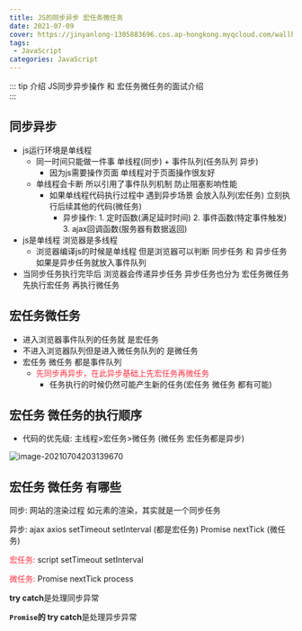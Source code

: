 ```yaml
---
title: JS的同步异步 宏任务微任务
date: 2021-07-09
cover: https://jinyanlong-1305883696.cos.ap-hongkong.myqcloud.com/wallhaven-j3l2gw-min.jpg
tags:
 - JavaScript
categories: JavaScript
---
```


::: tip 介绍
JS同步异步操作 和 宏任务微任务的面试介绍 <br>
:::

<!-- more -->

## 同步异步

* js运行环境是单线程
  * 同一时间只能做一件事 单线程(同步) + 事件队列(任务队列 异步)
    * 因为js需要操作页面 单线程对于页面操作很友好
  * 单线程会卡断 所以引用了事件队列机制 防止阻塞影响性能
    * 如果单线程代码执行过程中 遇到异步场景 会放入队列(宏任务) 立刻执行后续其他的代码(微任务)
      * 异步操作: 1. 定时函数(满足延时时间) 2. 事件函数(特定事件触发) 3. ajax回调函数(服务器有数据返回)
* js是单线程 浏览器是多线程
  * 浏览器编译js的时候是单线程 但是浏览器可以判断 同步任务 和 异步任务 如果是异步任务就放入事件队列
* 当同步任务执行完毕后 浏览器会传递异步任务 异步任务也分为 宏任务微任务 先执行宏任务 再执行微任务

## 宏任务微任务

* 进入浏览器事件队列的任务就 是宏任务
* 不进入浏览器队列但是进入微任务队列的 是微任务
* 宏任务 微任务 都是事件队列 
  * <font color = #ff3040>先同步再异步，在此异步基础上先宏任务再微任务</font>
    * 任务执行的时候仍然可能产生新的任务(宏任务 微任务 都有可能)

## 宏任务 微任务的执行顺序

* 代码的优先级: 主线程>宏任务>微任务 (微任务 宏任务都是异步)

![image-20210704203139670](https://jinyanlong-1305883696.cos.ap-hongkong.myqcloud.com/s2lDdZPRqe6crIx.png)

## 宏任务 微任务 有哪些

同步:  网站的渲染过程 如元素的渲染，其实就是一个同步任务

异步: ajax axios setTimeout setInterval (都是宏任务) Promise nextTick (微任务)

<font color =#ff3040>宏任务: </font>script setTimeout setInterval

<font color =#ff3040>微任务: </font>Promise nextTick process

**try catch**是处理同步异常

**`Promise`的 try catch**是处理异步异常